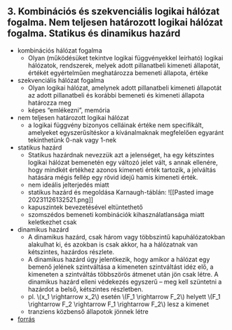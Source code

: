 ## 3. Kombinációs és szekvenciális logikai hálózat fogalma. Nem teljesen határozott logikai hálózat fogalma. Statikus és dinamikus hazárd

- kombinációs hálózat fogalma
  - Olyan (működésüket tekintve logikai függvényekkel leírható) logikai hálózatok, rendszerek, melyek adott pillanatbeli kimeneti állapotát, értékét egyértelműen meghatározza bemeneti állapota, értéke
- szekvenciális hálózat fogalma
  - Olyan logikai hálózat, amelynek adott pillanatbeli kimeneti állapotát az adott pillanatbeli és korábbi bemeneti és kimeneti állapota határozza meg
  - képes “emlékezni”, memória
- nem teljesen határozott logikai hálózat
  - a logikai függvény bizonyos celláinak értéke nem specifikált, amelyeket egyszerűsítéskor a kívánalmaknak megfelelően egyaránt tekinthetünk 0-nak vagy 1-nek
- statikus hazárd
  - Statikus hazárdnak nevezzük azt a jelenséget, ha egy kétszintes logikai hálózat bemenetén egy változó jelet vált, s annak ellenére, hogy mindkét értékhez azonos kimeneti érték tartozik, a jelváltás hatására mégis fellép egy rövid idejű hamis kimeneti érték.
  - nem ideális jelterjedés miatt
  - statikus hazárd és megoldása Karnaugh-táblán: ![[Pasted image 20231126132521.png]]
  - kapuszintek bevezetésével eltüntethető
  - szomszédos bemeneti kombinációk kihasználatlansága miatt keletkezhet csak
- dinamikus hazárd
  - A dinamikus hazárd, csak három vagy többszintű kapuhálózatokban alakulhat ki, és azokban is csak akkor, ha a hálózatnak van kétszintes, hazárdos részlete.
  - A dinamikus hazárd úgy jelentkezik, hogy amikor a hálózat egy bemenő jelének szintváltása a kimeneten szintváltást idéz elő, a kimeneten a szintváltás többszörös átmenet után jön csak létre. A dinamikus hazárd elleni védekezés egyszerű – meg kell szüntetni a hazárdot a belső, kétszintes részletben.
  - pl. \\(x_1 \rightarrow x_2\\) esetén \\(F_1 \rightarrow F_2\\) helyett \\(F_1 \rightarrow F_2 \rightarrow F_1 \rightarrow F_2\\) lesz a kimenet
  - tranziens közbenső állapotok jönnek létre
- [forrás](https://kobakbt.hu/jegyzet/DigitTechnika/html/hazard/hazard.html#:~:text=A%20dinamikus%20haz%C3%A1rd%20%C3%BAgy%20jelentkezik,haz%C3%A1rdot%20a%20bels%C5%91%2C%20k%C3%A9tszintes%20r%C3%A9szletben.)
